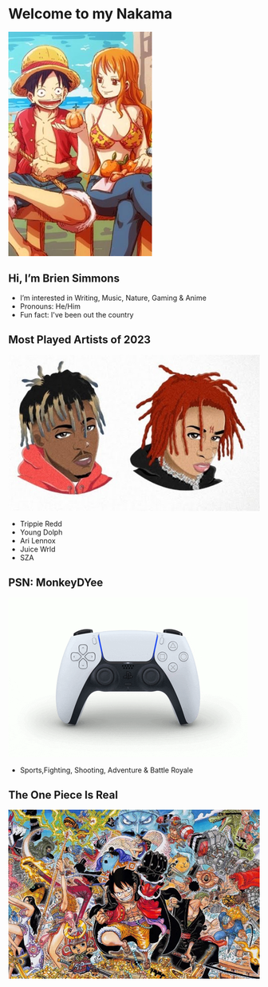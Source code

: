 # Welcome to my Nakama
![Luffy & Nami](Images/Luffy_Nami.JPEG)

## Hi, I’m Brien Simmons

-  I’m interested in Writing, Music, Nature, Gaming & Anime 
-  Pronouns: He/Him
-  Fun fact: I've been out the country

## Most Played Artists of 2023
![Juice & Trippie](Images/maxresdefault.jpg)
- Trippie Redd
- Young Dolph
- Ari Lennox
- Juice Wrld
- SZA

## PSN: MonkeyDYee
![PS5](Images/PS5.gif)
- Sports,Fighting, Shooting, Adventure & Battle Royale

## The One Piece Is Real
![One Piece](Images/Slide_1_preview.webp)
<!---
MonkeyDYee/MonkeyDYee is a ✨ special ✨ repository because its `README.md` (this file) appears on your GitHub profile.
You can click the Preview link to take a look at your changes.
--->

